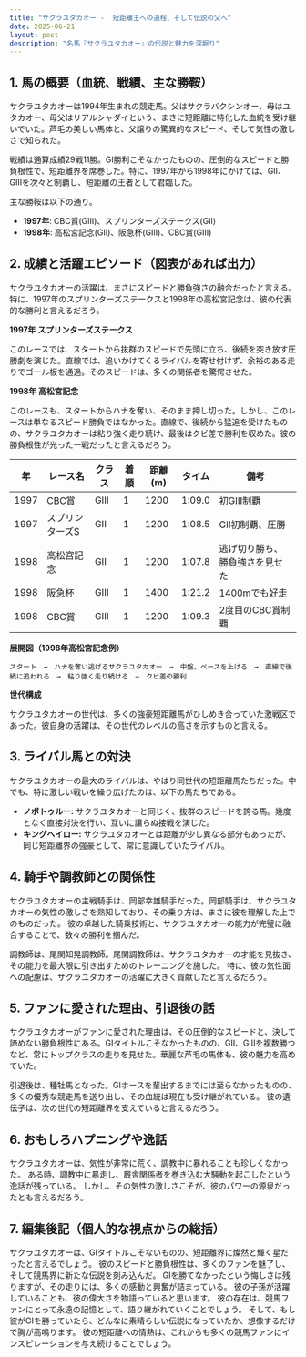 ```yaml
---
title: "サクラユタカオー -  短距離王への道程、そして伝説の父へ"
date: 2025-06-21
layout: post
description: "名馬『サクラユタカオー』の伝説と魅力を深堀り"
---
```


## 1. 馬の概要（血統、戦績、主な勝鞍）

サクラユタカオーは1994年生まれの競走馬。父はサクラバクシンオー、母はユタカオー、母父はリアルシャダイという、まさに短距離に特化した血統を受け継いでいた。芦毛の美しい馬体と、父譲りの驚異的なスピード、そして気性の激しさで知られた。

戦績は通算成績29戦11勝。GI勝利こそなかったものの、圧倒的なスピードと勝負根性で、短距離界を席巻した。特に、1997年から1998年にかけては、GII、GIIIを次々と制覇し、短距離の王者として君臨した。

主な勝鞍は以下の通り。

* **1997年**:  CBC賞(GIII)、スプリンターズステークス(GII)
* **1998年**:  高松宮記念(GII)、阪急杯(GIII)、CBC賞(GIII)


## 2. 成績と活躍エピソード（図表があれば出力）

サクラユタカオーの活躍は、まさにスピードと勝負強さの融合だったと言える。特に、1997年のスプリンターズステークスと1998年の高松宮記念は、彼の代表的な勝利と言えるだろう。

**1997年 スプリンターズステークス**

このレースでは、スタートから抜群のスピードで先頭に立ち、後続を突き放す圧勝劇を演じた。直線では、追いかけてくるライバルを寄せ付けず、余裕のある走りでゴール板を通過。そのスピードは、多くの関係者を驚愕させた。

**1998年 高松宮記念**

このレースも、スタートからハナを奪い、そのまま押し切った。しかし、このレースは単なるスピード勝負ではなかった。直線で、後続から猛追を受けたものの、サクラユタカオーは粘り強く走り続け、最後はクビ差で勝利を収めた。彼の勝負根性が光った一戦だったと言えるだろう。

| 年 | レース名           | クラス | 着順 | 距離(m) | タイム     | 備考                                     |
|---|--------------------|-------|------|---------|-----------|-----------------------------------------|
| 1997 | CBC賞             | GIII  | 1    | 1200     | 1:09.0     | 初GIII制覇                               |
| 1997 | スプリンターズS    | GII   | 1    | 1200     | 1:08.5     | GII初制覇、圧勝                             |
| 1998 | 高松宮記念         | GII   | 1    | 1200     | 1:07.8     | 逃げ切り勝ち、勝負強さを見せた               |
| 1998 | 阪急杯             | GIII  | 1    | 1400     | 1:21.2     | 1400mでも好走                              |
| 1998 | CBC賞             | GIII  | 1    | 1200     | 1:09.3     | 2度目のCBC賞制覇                           |


**展開図（1998年高松宮記念例）**

```
スタート　→　ハナを奪い逃げるサクラユタカオー　→　中盤、ペースを上げる　→　直線で後続に追われる　→　粘り強く走り続ける　→　クビ差の勝利
```

**世代構成**

サクラユタカオーの世代は、多くの強豪短距離馬がひしめき合っていた激戦区であった。彼自身の活躍は、その世代のレベルの高さを示すものと言える。


## 3. ライバル馬との対決

サクラユタカオーの最大のライバルは、やはり同世代の短距離馬たちだった。中でも、特に激しい戦いを繰り広げたのは、以下の馬たちである。

* **ノボトゥルー:**  サクラユタカオーと同じく、抜群のスピードを誇る馬。幾度となく直接対決を行い、互いに譲らぬ接戦を演じた。
* **キングヘイロー:**  サクラユタカオーとは距離が少し異なる部分もあったが、同じ短距離界の強豪として、常に意識していたライバル。


## 4. 騎手や調教師との関係性

サクラユタカオーの主戦騎手は、岡部幸雄騎手だった。岡部騎手は、サクラユタカオーの気性の激しさを熟知しており、その乗り方は、まさに彼を理解した上でのものだった。  彼の卓越した騎乗技術と、サクラユタカオーの能力が完璧に融合することで、数々の勝利を掴んだ。

調教師は、尾関知晃調教師。尾関調教師は、サクラユタカオーの才能を見抜き、その能力を最大限に引き出すためのトレーニングを施した。  特に、彼の気性面への配慮は、サクラユタカオーの活躍に大きく貢献したと言えるだろう。


## 5. ファンに愛された理由、引退後の話

サクラユタカオーがファンに愛された理由は、その圧倒的なスピードと、決して諦めない勝負根性にある。GIタイトルこそなかったものの、GII、GIIIを複数勝つなど、常にトップクラスの走りを見せた。華麗な芦毛の馬体も、彼の魅力を高めていた。

引退後は、種牡馬となった。GIホースを輩出するまでには至らなかったものの、多くの優秀な競走馬を送り出し、その血統は現在も受け継がれている。  彼の遺伝子は、次の世代の短距離界を支えていると言えるだろう。


## 6. おもしろハプニングや逸話

サクラユタカオーは、気性が非常に荒く、調教中に暴れることも珍しくなかった。  ある時、調教中に暴走し、厩舎関係者を巻き込む大騒動を起こしたという逸話が残っている。  しかし、その気性の激しさこそが、彼のパワーの源泉だったとも言えるだろう。


## 7. 編集後記（個人的な視点からの総括）

サクラユタカオーは、GIタイトルこそないものの、短距離界に燦然と輝く星だったと言えるでしょう。  彼のスピードと勝負根性は、多くのファンを魅了し、そして競馬界に新たな伝説を刻み込んだ。  GIを勝てなかったという悔しさは残りますが、その走りには、多くの感動と興奮が詰まっている。  彼の子孫が活躍していることも、彼の偉大さを物語っていると思います。  彼の存在は、競馬ファンにとって永遠の記憶として、語り継がれていくことでしょう。  そして、もし彼がGIを勝っていたら、どんなに素晴らしい伝説になっていたか、想像するだけで胸が高鳴ります。  彼の短距離への情熱は、これからも多くの競馬ファンにインスピレーションを与え続けることでしょう。
